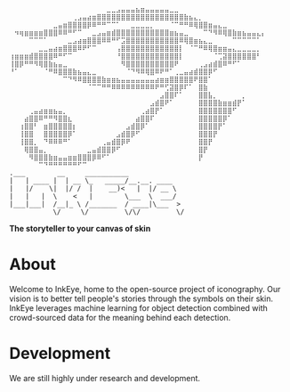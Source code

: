 ```
⠀⠀⠀⠀⠀⠀⠀⠀⠀⠀⠀⠀⠀⠀⠀⠀⠀⠀⠀⠀⣀⣀⣠⣤⣤⣤⣦⣶⣤⣤⣤⣤⣤⣀⣀
⠀⠀⠀⠀⠀⠀⠀⠀⠀⠀⠀⠀⠀⢀⣠⣤⣴⣶⣿⣿⣿⣿⣿⣿⣿⣿⣿⣿⣿⣿⣿⣿⣿⣿⣿⣿⣷⣦⣄⡀
⠀⠀⠀⠀⠀⠀⠀⠀⠀⣀⣤⣶⣿⣿⣿⣿⡿⠿⠛⠛⠉⠉⠁⠀⠀⣀⣀⣀⣀⡀⠀⠀⠀⠈⠉⠛⠛⠿⢿⣿⣿⣶⣤⣄⣀
⠀⠲⢶⣶⣶⣶⣶⣿⣿⣿⠿⠿⠛⠋⠉⠀⠀⣀⣠⣤⣶⣾⣿⣿⣿⣿⣿⣿⣿⣿⣿⣿⣿⣶⣦⣤⣀⠀⠀⠀⠉⠙⠻⠿⢿⣿⣷⣶⣦⣤⣤⣄⡄
⠀⠀⠀⠀⠉⠉⠉⠁⠀⠀⠀⠀⣀⣠⣴⣶⣿⣿⣿⠿⠿⠛⠋⣩⣿⣿⣿⣿⣿⣿⣿⣿⣿⣿⣿⠿⢿⣿⣶⣦⣄⣀⠀⠀⠀⠀⠉⠉⠉⠉⠉⠁
⠀⠀⠀⠀⠀⠀⣀⣀⣤⣴⣶⣿⣿⣿⠿⠟⠋⠉⠀⠀⠀⠀⢠⣿⣿⣿⣿⣿⣿⣿⣿⣿⣿⣿⣿⡇⠀⠈⠉⠛⠿⢿⣿⣶⣶⣤⣄⣀⣀⣀⣀⡀
⢰⣶⣶⣶⣾⣿⣿⣿⣿⠿⠛⠋⠉⠀⠀⠀⠀⠀⠀⠀⠀⠀⠘⣿⣿⣿⣿⣿⣿⣿⣿⣿⣿⣿⣿⡇⠀⠀⠀⠀⠀⠀⠈⢉⣽⣿⣿⣿⣿⣿⣿⠃
⢸⣿⡿⠛⠛⠻⢿⣿⣷⣦⣤⣀⠀⠀⠀⠀⠀⠀⠀⠀⠀⠀⠀⠻⣿⣿⣿⣿⣿⣿⣿⣿⣿⣿⠟⠀⠀⠀⠀⢀⣠⣴⣾⣿⠿⠛⠋⠁
⠘⠁⠀⠀⠀⠀⠀⠈⠛⠿⣿⣿⣿⣷⣦⣤⣄⣀⠀⠀⠀⠀⠀⠀⠈⠙⠻⠿⢿⣿⠿⠟⠛⠁⢀⣀⣤⣴⣾⣿⣿⡿⠋
⠀⠀⠀⠀⠀⠀⠀⠀⠀⠀⠀⠉⠙⠻⠿⣿⣿⣿⣿⣷⣶⣶⣦⣤⣤⣤⣤⣤⣤⣤⣴⣶⣶⣿⣿⣿⣿⣿⠟⣿⣿⠁
⠀⠀⠀⠀⠀⠀⠀⠀⠀⠀⠀⠀⠀⠀⠀⠀⠈⠉⠉⠛⠛⠿⠿⠿⠿⠿⠿⠿⠿⠿⠟⠛⢋⣽⣿⡿⠏⠁⠀⣿⣷
⠀⠀⠀⠀⠀⠀⠀⠀⠀⠀⠀⠀⠀⠀⠀⠀⠀⠀⠀⠀⠀⠀⠀⠀⠀⠀⠀⠀⠀⠀⠀⣠⣿⣿⠏⠁⠀⠀⠀⣿⣿⣧⡀⠀⠀⠀⠀⠀⡀
⠀⠀⠀⠀⠀⠀⠀⠀⠀⠀⠀⠀⠀⠀⠀⠀⠀⠀⠀⠀⠀⠀⠀⠀⠀⠀⠀⠀⠀⣠⣾⣿⠟⠁⠀⠀⠀⠀⠀⣿⣿⣿⣿⣷⣶⣶⣾⡟⠁
⠀⠀⠀⠀⢀⣤⣴⣶⣶⣦⣤⡀⠀⠀⠀⠀⠀⠀⠀⠀⠀⠀⠀⠀⠀⠀⠀⢀⣴⣿⡟⠁⠀⠀⠀⠀⠀⠀⠀⣿⣿⣿⣿⣿⣿⣿⠋
⠀⠀⠀⣴⣿⣿⠿⠛⠛⠻⣿⣿⣆⠀⠀⠀⠀⠀⠀⠀⠀⠀⠀⠀⠀⠀⣴⣿⣿⠏⠀⠀⠀⠀⠀⠀⠀⠀⠀⣿⣿⣿⣿⣿⡿⠁
⠀⠀⢰⣿⣿⠃⠀⣶⣿⣿⣿⣿⣿⡆⠀⠀⠀⠀⠀⠀⠀⠀⠀⠀⣠⣾⣿⡿⠁⠀⠀⠀⠀⠀⠀⠀⠀⠀⠀⣿⣿⣿⣿⡟⠁
⠀⠀⢸⣿⣿⠀⠀⣿⣿⣿⣿⣿⡿⠁⠀⠀⠀⠀⠀⠀⠀⠀⣠⣾⣿⡿⠋⠀⠀⠀⠀⠀⠀⠀⠀⠀⠀⠀⠀⣿⣿⣿⡟
⠀⠀⢸⣿⣿⡀⠀⠙⠿⠿⠿⠛⠁⠀⠀⠀⠀⠀⠀⢀⣤⣾⣿⡿⠟⠀⠀⠀⠀⠀⠀⠀⠀⠀⠀⠀⠀⠀⠀⣿⣿⡟
⠀⠀⠀⢿⣿⣿⣤⡀⠀⠀⠀⠀⠀⠀⠀⠀⣀⣤⣾⣿⣿⡿⠋⠀⠀⠀⠀⠀⠀⠀⠀⠀⠀⠀⠀⠀⠀⠀⠀⣿⡟
⠀⠀⠀⠀⠻⣿⣿⣿⣷⣶⣤⣤⣶⣶⣿⣿⣿⡿⠿⠋⠁⠀⠀⠀⠀⠀⠀⠀⠀⠀⠀⠀⠀⠀⠀⠀⠀⠀⠀⡟
⠀⠀⠀⠀⠀⠀⠉⠙⠛⠛⠛⠛⠛⠛⠋⠉⠀⠀
.___        __     ___________
|   | ____ |  | __ \_   _____/__.__. ____
|   |/    \|  |/ /  |    __)<   |  |/ __ \
|   |   |  \    <   |        \___  \  ___/
|___|___|  /__|_ \ /_______  / ____|\___  >
⠀⠀⠀⠀⠀⠀⠀⠀⠀\/     \/         \/\/         \/
```
**The storyteller to your canvas of skin**
# About
Welcome to InkEye, home to the open-source project of iconography. Our vision is to better tell people's stories through the symbols on their skin. InkEye leverages machine learning for object detection combined with crowd-sourced data for the meaning behind each detection.
# Development
We are still highly under research and development.
